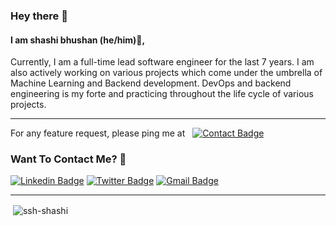### Hey there 👋

#### I am shashi bhushan (he/him)👦, 
Currently, I am a full-time lead software engineer for the last 7 years. I am also actively working on various projects which come under the umbrella of Machine Learning and Backend development. DevOps and backend engineering is my forte and practicing throughout the life cycle of various projects.

---
For any feature request, please ping me at &nbsp; [![Contact Badge](https://img.shields.io/badge/shashi12533@gmail.com-white?style=plastic&logo=Minutemailer&logoColor=&link=shashi12533@gmail.com)](mailto:shashi12533@gmail.com)


### Want To Contact Me? 📱

[![Linkedin Badge](https://img.shields.io/badge/-Ankit_Bavadiya-blue?style=plastic&logo=Linkedin&logoColor=white&link=https://www.linkedin.com/in/shashi-bhushan-81819683/)](https://www.linkedin.com/in/shashi-bhushan-81819683/)
[![Twitter Badge](https://img.shields.io/badge/-BavadiyaAnkit-blue?style=plastic&logo=Twitter&logoColor=white&link=https://twitter.com/ShashiB58782400)](https://twitter.com/ShashiB58782400)
[![Gmail Badge](https://img.shields.io/badge/shashi12533@gmail.com-white?style=plastic&logo=Gmail&logoColor=&link=mailto:shashi12533@gmail.com)](mailto:shashi12533@gmail.com)


---

<p>&nbsp;<img align="center" src="https://github-readme-stats.vercel.app/api?username=ssh-shashi&show_icons=true&theme=dark" alt="ssh-shashi" /></p>
